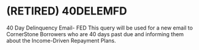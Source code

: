 # (RETIRED) 40DELEMFD
40 Day Delinquency Email- FED
This query will be used for a new email to CornerStone Borrowers who are 40 days past due and informing them about the Income-Driven Repayment Plans.
